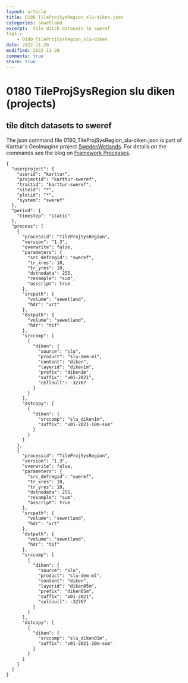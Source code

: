 ```yaml
---
layout: article
title: 0180_TileProjSysRegion_slu-diken.json
categories: sewetland
excerpt:  tile ditch datasets to sweref 
tags:: 
    - 0180_TileProjSysRegion_slu-diken
date: 2022-11-28
modified: 2022-11-28
comments: true
share: true
---
```


# 0180 TileProjSysRegion slu diken (projects)

##  tile ditch datasets to sweref 

The json command file <span class='file'>0180_TileProjSysRegion_slu-diken.json</span> is part of Karttur's GeoImagine project [<span class='project'>SwedenWetlands</span>](https://karttur.github.io/geoimagine03-proj-wetland-se/index.html). For details on the commands see the blog on [Framework Processes](https://karttur.github.io/geoimagine03-docs-procpack/).

```
{
  "userproject": {
    "userid": "karttur",
    "projectid": "karttur-sweref",
    "tractid": "karttur-sweref",
    "siteid": "*",
    "plotid": "*",
    "system": "sweref"
  },
  "period": {
    "timestep": "static"
  },
  "process": [
    {
      "processid": "TileProjSysRegion",
      "version": "1.3",
      "overwrite": false,
      "parameters": {
        "src_defregid": "sweref",
        "tr_xres": 10,
        "tr_yres": 10,
        "dstnodata": 255,
        "resample": "sum",
        "asscript": true
      },
      "srcpath": {
        "volume": "sewetland",
        "hdr": "vrt"
      },
      "dstpath": {
        "volume": "sewetland",
        "hdr": "tif"
      },
      "srccomp": [
        {
          "diken": {
            "source": "slu",
            "product": "slu-dem-ml",
            "content": "diken",
            "layerid": "diken1m",
            "prefix": "diken1m",
            "suffix": "v01-2021",
            "cellnull": -32767
          }
        }
      ],
      "dstcopy": [
        {
          "diken": {
            "srccomp": "slu_diken1m",
            "suffix": "v01-2021-10m-sum"
          }
        }
      ]
    },
    {
      "processid": "TileProjSysRegion",
      "version": "1.3",
      "overwrite": false,
      "parameters": {
        "src_defregid": "sweref",
        "tr_xres": 10,
        "tr_yres": 10,
        "dstnodata": 255,
        "resample": "sum",
        "asscript": true
      },
      "srcpath": {
        "volume": "sewetland",
        "hdr": "vrt"
      },
      "dstpath": {
        "volume": "sewetland",
        "hdr": "tif"
      },
      "srccomp": [
        {
          "diken": {
            "source": "slu",
            "product": "slu-dem-ml",
            "content": "diken",
            "layerid": "diken05m",
            "prefix": "diken05m",
            "suffix": "v01-2021",
            "cellnull": -32767
          }
        }
      ],
      "dstcopy": [
        {
          "diken": {
            "srccomp": "slu_diken05m",
            "suffix": "v01-2021-10m-sum"
          }
        }
      ]
    }
  ]
}
```
